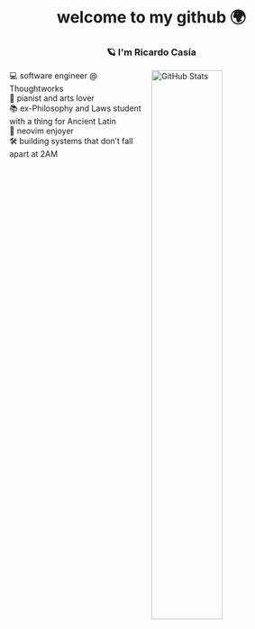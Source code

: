 <h1 align="center">welcome to my github 🌍</h1>

<h3 align="center"> 🪐 I'm Ricardo Casía</h3>

<img align="right" width="50%" src="https://github-readme-stats.vercel.app/api?username=rcasia&show_icons=true&theme=tokyonight" alt="GitHub Stats" /></p>

<p align="left">
  💻 software engineer @ Thoughtworks <br>
  🎹 pianist and arts lover <br>
  📚 ex-Philosophy and Laws student with a thing for Ancient Latin <br>
  🖤 neovim enjoyer <br>
  🛠️ building systems that don’t fall apart at 2AM <br>
</p>


  
